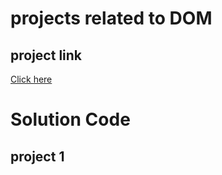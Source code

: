 # projects related to DOM

## project link
[Click here](https://stackblitz.com/edit/dom-project-chaiaurcode?file=index.html)

# Solution Code

## project 1
```javascript